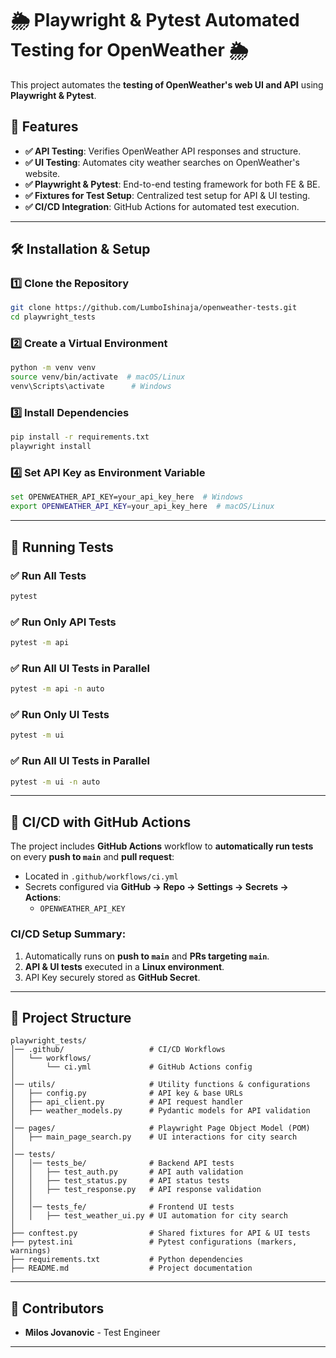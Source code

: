 # 🌦️ Playwright & Pytest Automated Testing for OpenWeather 🌦️

This project automates the **testing of OpenWeather's web UI and API** using **Playwright & Pytest**.

## 📌 Features
- **✅ API Testing**: Verifies OpenWeather API responses and structure.
- **✅ UI Testing**: Automates city weather searches on OpenWeather's website.
- **✅ Playwright & Pytest**: End-to-end testing framework for both FE & BE.
- **✅ Fixtures for Test Setup**: Centralized test setup for API & UI testing.
- **✅ CI/CD Integration**: GitHub Actions for automated test execution.

---

## 🛠️ Installation & Setup

### 1️⃣ **Clone the Repository**
```sh
git clone https://github.com/LumboIshinaja/openweather-tests.git
cd playwright_tests
```

### 2️⃣ **Create a Virtual Environment**
```sh
python -m venv venv
source venv/bin/activate  # macOS/Linux
venv\Scripts\activate      # Windows
```

### 3️⃣ **Install Dependencies**
```sh
pip install -r requirements.txt
playwright install
```

### 4️⃣ **Set API Key as Environment Variable**
```sh
set OPENWEATHER_API_KEY=your_api_key_here  # Windows
export OPENWEATHER_API_KEY=your_api_key_here  # macOS/Linux
```

---

## 🏃 Running Tests

### **✅ Run All Tests**
```sh
pytest
```

### **✅ Run Only API Tests**
```sh
pytest -m api
```

### **✅ Run All UI Tests in Parallel**
```sh
pytest -m api -n auto
```

### **✅ Run Only UI Tests**
```sh
pytest -m ui
```

### **✅ Run All UI Tests in Parallel**
```sh
pytest -m ui -n auto
```

---

## 👤 CI/CD with GitHub Actions
The project includes **GitHub Actions** workflow to **automatically run tests** on every **push to `main`** and **pull request**:
- Located in `.github/workflows/ci.yml`
- Secrets configured via **GitHub → Repo → Settings → Secrets → Actions**:
  - `OPENWEATHER_API_KEY`

### **CI/CD Setup Summary:**
1. Automatically runs on **push to `main`** and **PRs targeting `main`**.
2. **API & UI tests** executed in a **Linux environment**.
3. API Key securely stored as **GitHub Secret**.


---

## 📂 Project Structure

```
playwright_tests/
│── .github/                   # CI/CD Workflows
│   └── workflows/
│       └── ci.yml             # GitHub Actions config
│ 
│── utils/                     # Utility functions & configurations
│   ├── config.py              # API key & base URLs
│   ├── api_client.py          # API request handler
│   ├── weather_models.py      # Pydantic models for API validation
│
│── pages/                     # Playwright Page Object Model (POM)
│   ├── main_page_search.py    # UI interactions for city search
│
│── tests/
│   │── tests_be/              # Backend API tests
│   │   ├── test_auth.py       # API auth validation
│   │   ├── test_status.py     # API status tests
│   │   ├── test_response.py   # API response validation
│   │
│   │── tests_fe/              # Frontend UI tests
│   │   ├── test_weather_ui.py # UI automation for city search
│
├── conftest.py                # Shared fixtures for API & UI tests
├── pytest.ini                 # Pytest configurations (markers, warnings)
├── requirements.txt           # Python dependencies
├── README.md                  # Project documentation
```

---


## 📢 Contributors
- **Milos Jovanovic** - Test Engineer

---
